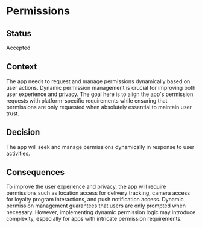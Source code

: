 # Permissions
## Status

Accepted

## Context

The app needs to request and manage permissions dynamically based on user actions. Dynamic permission management is crucial for improving both user experience and privacy. The goal here is to align the app's permission requests with platform-specific requirements while ensuring that permissions are only requested when absolutely essential to maintain user trust.

## Decision

The app will seek and manage permissions dynamically in response to user activities.

## Consequences

To improve the user experience and privacy, the app will require permissions such as location access for delivery tracking, camera access for loyalty program interactions, and push notification access. Dynamic permission management guarantees that users are only prompted when necessary.
However, implementing dynamic permission logic may introduce complexity, especially for apps with intricate permission requirements.